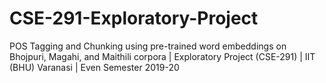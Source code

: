 # CSE-291-Exploratory-Project
POS Tagging and Chunking using pre-trained word embeddings on Bhojpuri, Magahi, and Maithili corpora | Exploratory Project (CSE-291) | IIT (BHU) Varanasi | Even Semester 2019-20
